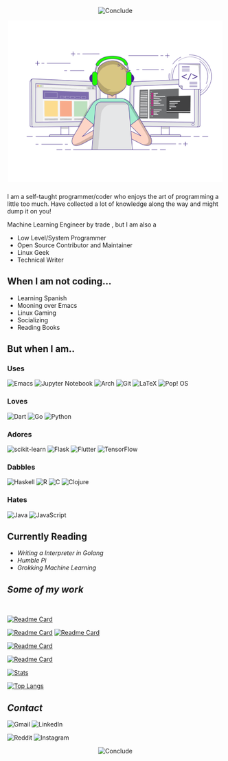 <div align="center">

![Conclude](https://img.shields.io/badge/HOLA-I%20AM%20PSPIAGICW-ffb86c?style=for-the-badge)
	
</div>


<div align="center">
	
<img alt="GIF" src="https://raw.githubusercontent.com/pspiagicw/pspiagicw/master/gif3.gif" width="500"/>
	
</div>


<center>

### 
</center>

I am a self-taught programmer/coder who enjoys the art of programming a little too much.
Have collected a lot of knowledge along the way and might dump it on you!

Machine Learning Engineer by trade , but I am also a

- Low Level/System Programmer
- Open Source Contributor and Maintainer
- Linux Geek
- Technical Writer

## When I am not coding...
- Learning Spanish
- Mooning over Emacs
- Linux Gaming
- Socializing
- Reading Books

## But when I am..

### Uses

![Emacs](https://img.shields.io/badge/Emacs-%237F5AB6.svg?&style=for-the-badge&logo=gnu-emacs&logoColor=white)
![Jupyter Notebook](https://img.shields.io/badge/jupyter-%23FA0F00.svg?style=for-the-badge&logo=jupyter&logoColor=white)
![Arch](https://img.shields.io/badge/Arch%20Linux-1793D1?logo=arch-linux&logoColor=fff&style=for-the-badge)
![Git](https://img.shields.io/badge/git-%23F05033.svg?style=for-the-badge&logo=git&logoColor=white)
![LaTeX](https://img.shields.io/badge/latex-%23008080.svg?style=for-the-badge&logo=latex&logoColor=white)
![Pop! OS](https://img.shields.io/badge/Pop!_OS-48B9C7?style=for-the-badge&logo=Pop!_OS&logoColor=white)

###  Loves

![Dart](https://img.shields.io/badge/dart-%230175C2.svg?style=for-the-badge&logo=dart&logoColor=white)
![Go](https://img.shields.io/badge/go-%2300ADD8.svg?style=for-the-badge&logo=go&logoColor=white)
![Python](https://img.shields.io/badge/python-3670A0?style=for-the-badge&logo=python&logoColor=ffdd54)

### Adores
![scikit-learn](https://img.shields.io/badge/scikit--learn-%23F7931E.svg?style=for-the-badge&logo=scikit-learn&logoColor=white)
![Flask](https://img.shields.io/badge/flask-%23000.svg?style=for-the-badge&logo=flask&logoColor=white)
![Flutter](https://img.shields.io/badge/Flutter-%2302569B.svg?style=for-the-badge&logo=Flutter&logoColor=white)
![TensorFlow](https://img.shields.io/badge/TensorFlow-%23FF6F00.svg?style=for-the-badge&logo=TensorFlow&logoColor=white)

### Dabbles
![Haskell](https://img.shields.io/badge/Haskell-5e5086?style=for-the-badge&logo=haskell&logoColor=white)
![R](https://img.shields.io/badge/r-%23276DC3.svg?style=for-the-badge&logo=r&logoColor=white)
![C](https://img.shields.io/badge/c-%2300599C.svg?style=for-the-badge&logo=c&logoColor=white)
![Clojure](https://img.shields.io/badge/Clojure-%23Clojure.svg?style=for-the-badge&logo=Clojure&logoColor=Clojure)

### Hates
![Java](https://img.shields.io/badge/java-%23ED8B00.svg?style=for-the-badge&logo=java&logoColor=white)
![JavaScript](https://img.shields.io/badge/javascript-%23323330.svg?style=for-the-badge&logo=javascript&logoColor=%23F7DF1E)

## Currently Reading

- *Writing a Interpreter in Golang*
- *Humble Pi*
- *Grokking Machine Learning*




## _Some of my work_

</br>

[![Readme Card](https://github-readme-stats.vercel.app/api/pin/?username=pspiagicw&repo=qemantra&show_owner=true&theme=buefy)](https://github.com/pspiagicw/qemantra)

[![Readme Card](https://github-readme-stats.vercel.app/api/pin/?username=catppuccin&repo=emacs&show_owner=true&theme=buefy)](https://github.com/catpuccin/emacs)
[![Readme Card](https://github-readme-stats.vercel.app/api/pin/?username=dracula&repo=grub&show_owner=true&theme=buefy)](https://github.com/pspiagicw/boombash)

[![Readme Card](https://github-readme-stats.vercel.app/api/pin/?username=pspiagicw&repo=boombash&show_owner=true&theme=buefy)](https://github.com/pspiagicw/boombash)

[![Readme Card](https://github-readme-stats.vercel.app/api/pin/?username=pspiagicw&repo=machine_learning_showcase&show_owner=true&theme=buefy)](https://github.com/pspiagicw/machine_learning_showcase)

[![Stats](https://github-readme-stats.vercel.app/api?username=pspiagicw&include_all_commits=true&count_private=true&show_icons=true&hide=commits&theme=buefy)](https://github.com/pspiagicw)

[![Top Langs](https://github-readme-stats.vercel.app/api/top-langs/?username=pspiagicw&layout=compact&hide=html,css,Jupyter%20Notebook&langs_count=5&theme=buefy)](https://github.com/pspiagicw/github-readme-stats)

## *Contact*


![Gmail](https://img.shields.io/badge/Gmail-D14836?style=for-the-badge&logo=gmail&logoColor=white)
![LinkedIn](https://img.shields.io/badge/linkedin-%230077B5.svg?style=for-the-badge&logo=linkedin&logoColor=white)


![Reddit](https://img.shields.io/badge/Reddit-FF4500?style=for-the-badge&logo=reddit&logoColor=white)
![Instagram](https://img.shields.io/badge/Instagram-%23E4405F.svg?style=for-the-badge&logo=Instagram&logoColor=white)


<div align="center">

![Conclude](https://img.shields.io/badge/README-pspiagicw-ffb86c?style=for-the-badge)
</div>

